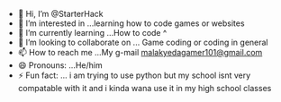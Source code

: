 - 👋 Hi, I’m @StarterHack
- 👀 I’m interested in ...learning how to code games or websites
- 🌱 I’m currently learning ...How to code ^
- 💞️ I’m looking to collaborate on ... Game coding or coding in general
- 📫 How to reach me ...My g-mail malakyedagamer101@gmail.com
- 😄 Pronouns: ...He/him
- ⚡ Fun fact: ... i am trying to use python but my school isnt very compatable with it and i kinda wana use it in my high school classes
<!---
StarterHack/StarterHack is a ✨ special ✨ repository because its `README.md` (this file) appears on your GitHub profile.
You can click the Preview link to take a look at your changes.
--->
